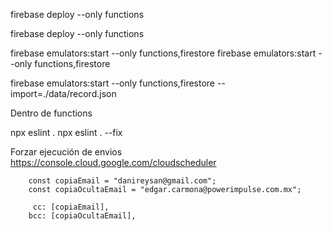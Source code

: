 firebase deploy --only functions


firebase deploy --only functions

firebase emulators:start --only functions,firestore
firebase emulators:start --only functions,firestore

firebase emulators:start --only functions,firestore --import=./data/record.json


Dentro de functions

npx eslint .
npx eslint . --fix

Forzar ejecución de envios 
https://console.cloud.google.com/cloudscheduler


        const copiaEmail = "danireysan@gmail.com";
        const copiaOcultaEmail = "edgar.carmona@powerimpulse.com.mx";

         cc: [copiaEmail],
        bcc: [copiaOcultaEmail],